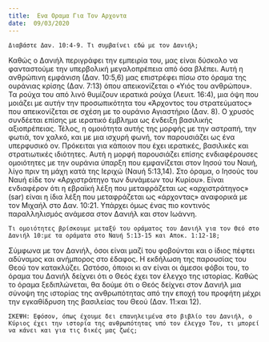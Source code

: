 ```yaml
---
title:  Ενα Οραμα Για Τον Αρχοντα
date:  09/03/2020
---
```


`Διαβάστε Δαν. 10:4-9. Τι συμβαίνει εδώ με τον Δανιήλ;`

Καθώς ο Δανιήλ περιγράφει την εμπειρία του, μας είναι δύσκολο να φανταστούμε την υπερβολική μεγαλοπρέπεια από όσα βλέπει. Αυτή η ανθρώπινη εμφάνιση (Δαν. 10:5,6) μας επιστρέφει πίσω στο όραμα της ουράνιας κρίσης (Δαν. 7:13) όπου απεικονίζεται ο «Υιός του ανθρώπου». Τα ρούχα του από λινό θυμίζουν ιερατικά ρούχα (Λευιτ. 16:4), μια όψη που μοιάζει με αυτήν την προσωπικότητα του «Άρχοντος του στρατεύματος» που απεικονίζεται σε σχέση με το ουράνιο Αγιαστήριο (Δαν. 8). Ο χρυσός συνδέεται επίσης με ιερατικό έμβλημα ως ένδειξη βασιλικής αξιοπρέπειας. Τέλος, η ομοιότητα αυτής της μορφής με την αστραπή, την φωτιά, τον χαλκό, και με μια ισχυρή φωνή, τον παρουσιάζει ως ένα υπερφυσικό ον. Πρόκειται για κάποιον που έχει ιερατικές, βασιλικές και στρατιωτικές ιδιότητες. Αυτή η μορφή παρουσιάζει επίσης ενδιαφέρουσες ομοιότητες με την ουράνια ύπαρξη που εμφανίζεται στον Ιησού του Ναυή, λίγο πριν τη μάχη κατά της Ιεριχώ (Ναυή 5:13,14). Στο όραμα, ο Ιησούς του Ναυή είδε τον «Αρχιστράτηγο των δυνάμεων του Κυρίου». Είναι ενδιαφέρον ότι η εβραϊκή λέξη που μεταφράζεται ως «αρχιστράτηγος» (sar) είναι η ίδια λέξη που μεταφράζεται ως «άρχοντας» αναφορικά με τον Μιχαήλ στο Δαν. 10:21. Υπάρχει όμως ένας πιο κοντινός παραλληλισμός ανάμεσα στον Δανιήλ και στον Ιωάννη.

`Τι ομοιότητες βρίσκουμε μεταξύ του οράματος του Δανιήλ για τον Θεό στο Δανιήλ 10:με τα οράματα στο Ναυή 5:13-15 και Αποκ. 1:12-18;`

Σύμφωνα με τον Δανιήλ, όσοι είναι μαζί του φοβούνται και ο ίδιος πέφτει αδύναμος και ανήμπορος στο έδαφος. Η εκδήλωση της παρουσίας του Θεού τον κατακλύζει. Ωστόσο, όποιοι κι αν είναι οι άμεσοι φόβοι του, το όραμα του Δανιήλ δείχνει ότι ο Θεός έχει τον έλεγχο της ιστορίας. Καθώς το όραμα ξεδιπλώνεται, θα δούμε ότι ο Θεός δείχνει στον Δανιήλ μια σύνοψη της ιστορίας της ανθρωπότητας από την εποχή του προφήτη μέχρι την εγκαθίδρυση της βασιλείας του Θεού (Δαν. 11:και 12).

`ΣΚΕΨΗ: Εφόσον, όπως έχουμε δει επανηλειμένα στο βιβλίο του Δανιήλ, ο Κύριος έχει την ιστορία της ανθρωπότητας υπό τον έλεγχο Του, τι μπορεί να κάνει και για τις δικές μας ζωές;`